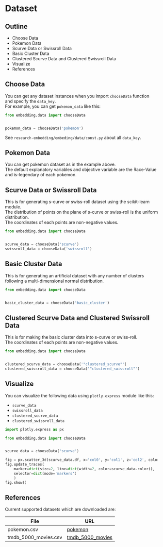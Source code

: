# Dataset

## Outline
- Choose Data
- Pokemon Data
- Scurve Data or Swissroll Data
- Basic Cluster Data
- Clustered Scurve Data and Clustered Swissroll Data
- Visualize
- References

## Choose Data
You can get any dataset instances when you import `chooseData` function and specify the `data_key`.  
For example, you can get `pokemon_data` like this:
```python
from embedding.data import chooseData


pokemon_data = chooseData('pokemon')
```
See `research-embedding/embeding/data/const.py` about all `data_key`.
## Pokemon Data
You can get pokemon dataset as in the example above.  
The default explanatory variables and objective variable are the Race-Value and is-legendary of each pokemon.

## Scurve Data or Swissroll Data
This is for generating s-curve or swiss-roll dataset using the scikit-learn module.  
The distribution of points on the plane of s-curve or swiss-roll is the uniform distribution.  
The coordinates of each points are non-negative values.
```python
from embedding.data import chooseData


scurve_data = chooseData('scurve')
swissroll_data = chooseData('swissroll')
```
## Basic Cluster Data
This is for generating an artificial dataset with any number of clusters following a multi-dimensional normal distribution.
```python
from embedding.data import chooseData


basic_cluster_data = chooseData('basic_cluster')
```
## Clustered Scurve Data and Clustered Swissroll Data
This is for making the basic cluster data into s-curve or swiss-roll.  
The coordinates of each points are non-negative values.
```python
from embedding.data import chooseData


clustered_scurve_data = chooseData('"clustered_scurve"')
clustered_swissroll_data = chooseData('"clustered_swissroll"')
```

## Visualize
You can visualize the following data using `plotly.express` module like this:
- `scurve_data`
- `swissroll_data`
- `clustered_scurve_data`
- `clustered_swissroll_data`

```python
import plotly.express as px

from embedding.data import chooseData


scurve_data = chooseData('scurve')

fig = px.scatter_3d(scurve_data.df, x='col0', y='col1', z='col2', color=scurve_data.color)
fig.update_traces(
    marker=dict(size=2, line=dict(width=2, color=scurve_data.color)),
    selector=dict(mode='markers')
    )
fig.show()
```

## References
Current supported datasets which are downloaded are:

|  File |  URL |
| ----  | ---- |
|  pokemon.csv  |  [pokemon](https://www.kaggle.com/rounakbanik/pokemon)  |
|  tmdb_5000_movies.csv  |  [tmdb_5000_movies](https://www.kaggle.com/tmdb/tmdb-movie-metadata?select=tmdb_5000_movies.csv)  |
